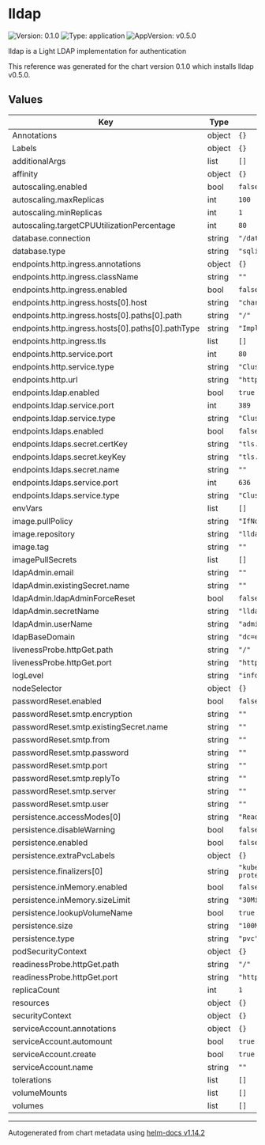 # lldap

<!-- The contents of this file is generated directly from the chart's values.yaml,
please make any edits there -->

![Version: 0.1.0](https://img.shields.io/badge/Version-0.1.0-informational?style=flat-square)
![Type: application](https://img.shields.io/badge/Type-application-informational?style=flat-square)
![AppVersion: v0.5.0](https://img.shields.io/badge/AppVersion-v0.5.0-informational?style=flat-square)

lldap is a Light LDAP implementation for authentication

This reference was generated for the chart version 0.1.0 which installs lldap v0.5.0.

<!-- markdownlint-disable -->

## Values

| Key | Type | Default | Description |
|-----|------|---------|-------------|
| Annotations | object | `{}` |  |
| Labels | object | `{}` |  |
| additionalArgs | list | `[]` |  |
| affinity | object | `{}` |  |
| autoscaling.enabled | bool | `false` |  |
| autoscaling.maxReplicas | int | `100` |  |
| autoscaling.minReplicas | int | `1` |  |
| autoscaling.targetCPUUtilizationPercentage | int | `80` |  |
| database.connection | string | `"/data/users.db"` |  |
| database.type | string | `"sqlite"` |  |
| endpoints.http.ingress.annotations | object | `{}` |  |
| endpoints.http.ingress.className | string | `""` |  |
| endpoints.http.ingress.enabled | bool | `false` |  |
| endpoints.http.ingress.hosts[0].host | string | `"chart-example.local"` |  |
| endpoints.http.ingress.hosts[0].paths[0].path | string | `"/"` |  |
| endpoints.http.ingress.hosts[0].paths[0].pathType | string | `"ImplementationSpecific"` |  |
| endpoints.http.ingress.tls | list | `[]` |  |
| endpoints.http.service.port | int | `80` |  |
| endpoints.http.service.type | string | `"ClusterIP"` |  |
| endpoints.http.url | string | `"http://localhost"` |  |
| endpoints.ldap.enabled | bool | `true` |  |
| endpoints.ldap.service.port | int | `389` |  |
| endpoints.ldap.service.type | string | `"ClusterIP"` |  |
| endpoints.ldaps.enabled | bool | `false` |  |
| endpoints.ldaps.secret.certKey | string | `"tls.crt"` |  |
| endpoints.ldaps.secret.keyKey | string | `"tls.key"` |  |
| endpoints.ldaps.secret.name | string | `""` |  |
| endpoints.ldaps.service.port | int | `636` |  |
| endpoints.ldaps.service.type | string | `"ClusterIP"` |  |
| envVars | list | `[]` |  |
| image.pullPolicy | string | `"IfNotPresent"` |  |
| image.repository | string | `"lldap/lldap"` |  |
| image.tag | string | `""` |  |
| imagePullSecrets | list | `[]` |  |
| ldapAdmin.email | string | `""` |  |
| ldapAdmin.existingSecret.name | string | `""` |  |
| ldapAdmin.ldapAdminForceReset | bool | `false` |  |
| ldapAdmin.secretName | string | `"lldap-admin-user"` |  |
| ldapAdmin.userName | string | `"admin"` |  |
| ldapBaseDomain | string | `"dc=example,dc=com"` |  |
| livenessProbe.httpGet.path | string | `"/"` |  |
| livenessProbe.httpGet.port | string | `"http"` |  |
| logLevel | string | `"info"` |  |
| nodeSelector | object | `{}` |  |
| passwordReset.enabled | bool | `false` |  |
| passwordReset.smtp.encryption | string | `""` |  |
| passwordReset.smtp.existingSecret.name | string | `""` |  |
| passwordReset.smtp.from | string | `""` |  |
| passwordReset.smtp.password | string | `""` |  |
| passwordReset.smtp.port | string | `""` |  |
| passwordReset.smtp.replyTo | string | `""` |  |
| passwordReset.smtp.server | string | `""` |  |
| passwordReset.smtp.user | string | `""` |  |
| persistence.accessModes[0] | string | `"ReadWriteOnce"` |  |
| persistence.disableWarning | bool | `false` |  |
| persistence.enabled | bool | `false` |  |
| persistence.extraPvcLabels | object | `{}` |  |
| persistence.finalizers[0] | string | `"kubernetes.io/pvc-protection"` |  |
| persistence.inMemory.enabled | bool | `false` |  |
| persistence.inMemory.sizeLimit | string | `"30Mi"` |  |
| persistence.lookupVolumeName | bool | `true` |  |
| persistence.size | string | `"100Mi"` |  |
| persistence.type | string | `"pvc"` |  |
| podSecurityContext | object | `{}` |  |
| readinessProbe.httpGet.path | string | `"/"` |  |
| readinessProbe.httpGet.port | string | `"http"` |  |
| replicaCount | int | `1` |  |
| resources | object | `{}` |  |
| securityContext | object | `{}` |  |
| serviceAccount.annotations | object | `{}` |  |
| serviceAccount.automount | bool | `true` |  |
| serviceAccount.create | bool | `true` |  |
| serviceAccount.name | string | `""` |  |
| tolerations | list | `[]` |  |
| volumeMounts | list | `[]` |  |
| volumes | list | `[]` |  |

<!-- markdownlint-enable -->

----------------------------------------------
Autogenerated from chart metadata using [helm-docs v1.14.2](https://github.com/norwoodj/helm-docs/releases/v1.14.2)
